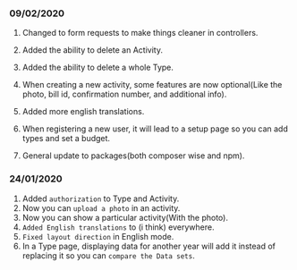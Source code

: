 ### 09/02/2020
1. Changed to form requests to make things cleaner in controllers.

2. Added the ability to delete an Activity.

3. Added the ability to delete a whole Type.

4. When creating a new activity, some features are now optional(Like the photo, bill id, confirmation number, and additional info).

5. Added more english translations.

6. When registering a new user, it will lead to a setup page so you can add types and set a budget.

7. General update to packages(both composer wise and npm).

### 24/01/2020

1. Added `authorization` to Type and Activity.
2. Now you can `upload a photo` in an activity.
3. Now you can show a particular activity(With the photo).
4. `Added English translations` to (i think) everywhere.
5. `Fixed layout direction` in English mode.
6. In a Type page, displaying data for another year will add it instead of replacing it so you can `compare the Data sets`.
